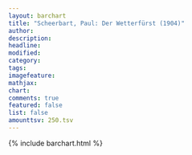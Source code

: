 ```yaml
---
layout: barchart
title: "Scheerbart, Paul: Der Wetterfürst (1904)"
author:
description:
headline:
modified:
category:
tags:
imagefeature: 
mathjax: 
chart: 
comments: true
featured: false
list: false
amounttsv: 250.tsv
---
```

{% include barchart.html %}
